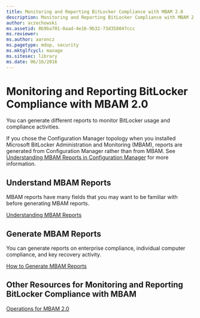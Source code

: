 ```yaml
---
title: Monitoring and Reporting BitLocker Compliance with MBAM 2.0
description: Monitoring and Reporting BitLocker Compliance with MBAM 2.0
author: aczechowski
ms.assetid: 0b9ba701-0aad-4e16-9b32-73d358047ccc
ms.reviewer:
ms.author: aaroncz
ms.pagetype: mdop, security
ms.mktglfcycl: manage
ms.sitesec: library
ms.date: 06/16/2016
---
```



# Monitoring and Reporting BitLocker Compliance with MBAM 2.0


You can generate different reports to monitor BitLocker usage and compliance activities.

If you chose the Configuration Manager topology when you installed Microsoft BitLocker Administration and Monitoring (MBAM), reports are generated from Configuration Manager rather than from MBAM. See [Understanding MBAM Reports in Configuration Manager](understanding-mbam-reports-in-configuration-manager.md) for more information.

## Understand MBAM Reports


MBAM reports have many fields that you may want to be familiar with before generating MBAM reports.

[Understanding MBAM Reports](understanding-mbam-reports-mbam-2.md)

## Generate MBAM Reports


You can generate reports on enterprise compliance, individual computer compliance, and key recovery activity.

[How to Generate MBAM Reports](how-to-generate-mbam-reports-mbam-2.md)

## Other Resources for Monitoring and Reporting BitLocker Compliance with MBAM


[Operations for MBAM 2.0](operations-for-mbam-20-mbam-2.md)

 

 





